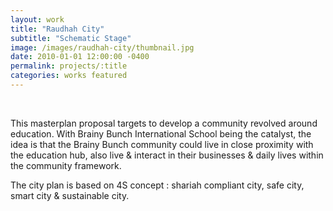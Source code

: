 ```yaml
---
layout: work
title: "Raudhah City"
subtitle: "Schematic Stage"
image: /images/raudhah-city/thumbnail.jpg
date: 2010-01-01 12:00:00 -0400
permalink: projects/:title
categories: works featured
---
```


<section>
  <div class="row">
    <div class="8u 12u$(medium)">
      <span class="image fit"><img src="{{ site.baseurl }}/images/raudhah-city/pic01.jpg" alt="" /></span>
      <span class="image fit"><img src="{{ site.baseurl }}/images/raudhah-city/pic02.jpg" alt="" /></span>
      <span class="image fit"><img src="{{ site.baseurl }}/images/raudhah-city/pic03.jpg" alt="" /></span>
      <span class="image fit"><img src="{{ site.baseurl }}/images/raudhah-city/pic04.jpg" alt="" /></span>
    </div>
    <div class="4u$ 12u$(medium)">
      <p>
        This masterplan proposal targets to develop a community revolved around education. With Brainy Bunch 
        International School being the catalyst, the idea is that the Brainy Bunch community could live in close 
        proximity with the education hub, also live & interact in their businesses & daily lives within the community 
        framework.
      </p>
      <p>
        The city plan is based on 4S concept : shariah compliant city, safe city, smart city & sustainable city.
      </p>     
    </div>
  </div>
</section>